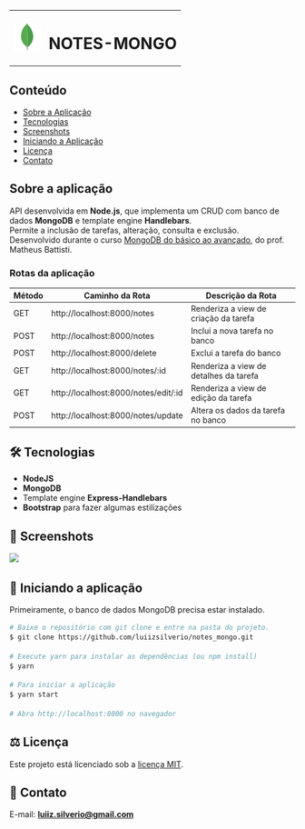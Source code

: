 <table>
  <tr>
    <td><img src="https://github.com/luiizsilverio/notes_mongo/blob/main/assets/mongo.png" /></td>
    <td><h1>NOTES-MONGO</h1></td>
  </tr>
</table>

## Conteúdo
* [Sobre a Aplicação](#sobre-a-aplicação)
* [Tecnologias](#hammer_and_wrench-tecnologias)
* [Screenshots](#camera_flash-screenshots)
* [Iniciando a Aplicação](#car-Iniciando-a-aplicação)
* [Licença](#balance_scale-licença)
* [Contato](#email-contato)

## Sobre a aplicação
API desenvolvida em __Node.js__, que implementa um CRUD com banco de dados __MongoDB__ e template engine __Handlebars__.<br />
Permite a inclusão de tarefas, alteração, consulta e exclusão.<br />
Desenvolvido durante o curso [MongoDB do básico ao avançado](https://www.udemy.com/course/mongodb-do-basico-ao-avancado-c-mongoose-e-projetos/), do prof. Matheus Battisti.<br />

### Rotas da aplicação

| Método | Caminho da Rota | Descrição da Rota |
|---|---|---|
| GET | http://localhost:8000/notes | Renderiza a view de criação da tarefa |
| POST | http://localhost:8000/notes | Inclui a nova tarefa no banco |
| POST | http://localhost:8000/delete | Exclui a tarefa do banco |
| GET | http://localhost:8000/notes/:id | Renderiza a view de detalhes da tarefa |
| GET | http://localhost:8000/notes/edit/:id | Renderiza a view de edição da tarefa |
| POST | http://localhost:8000/notes/update | Altera os dados da tarefa no banco |

## :hammer_and_wrench: Tecnologias
* __NodeJS__
* __MongoDB__
* Template engine __Express-Handlebars__
* __Bootstrap__ para fazer algumas estilizações

## :camera_flash: Screenshots
![](https://github.com/luiizsilverio/happy/blob/main/assets/screenshot.gif)

## :car: Iniciando a aplicação
Primeiramente, o banco de dados MongoDB precisa estar instalado.<br />
```bash
# Baixe o repositório com git clone e entre na pasta do projeto.
$ git clone https://github.com/luiizsilverio/notes_mongo.git

# Execute yarn para instalar as dependências (ou npm install)
$ yarn

# Para iniciar a aplicação
$ yarn start

# Abra http://localhost:8000 no navegador
```

## :balance_scale: Licença
Este projeto está licenciado sob a [licença MIT](LICENSE).

## :email: Contato

E-mail: [**luiiz.silverio@gmail.com**](mailto:luiiz.silverio@gmail.com)
